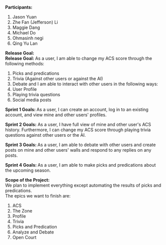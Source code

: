 <b>Participants:</b>
1. Jason Yuan
2. Zhe Fan (Jefferson) Li
3. Maggie Dang
4. Michael Do
5. Ohmasinh negi
6. Qing Yu Lan

<b>Release Goal:</b><br>
<b> Release Goal: </b> As a user, I am able to change my ACS score through the following methods:
1. Picks and predications
2. Trivia (Against other users or against the AI)
3. Debate
and I am able to interact with other users in the following ways:
1. User Profile
2. Playing trivia questions
3. Social media posts <br>

<b> Sprint 1 Goals: </b> As a user, I can create an account, log in to an existing account, and view mine and other users' profiles. <br>

<b> Sprint 2 Goals:</b> As a user, I have full view of mine and other user's ACS history. Furthermore, I can change my ACS score through playing trivia questions against other users or the AI. <br>

<b> Sprint 3 Goals: </b> As a user, I am able to debate with other users and create posts on mine and other users' walls and respond to any replies on any posts.

<b> Sprint 4 Goals: </b> As a user, I am able to make picks and predications about the upcoming season.

<b>Scope of the Project:</b><br>
We plan to implement everything except automating the results of picks and predications. </br>
The epics we want to finish are:
1. ACS
2. The Zone
3. Profile
4. Trivia
5. Picks and Predication
6. Analyze and Debate
7. Open Court
